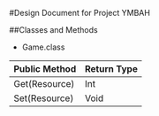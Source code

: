 #Design Document for Project YMBAH

##Classes and Methods

* Game.class

Public Method | Return Type
------------- | -----------
Get(Resource) | Int
Set(Resource) | Void
